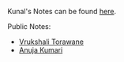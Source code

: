 Kunal's Notes can be found [here](https://github.com/kunal-kushwaha/DSA-Bootcamp-Java/tree/main/lectures).

Public Notes:
- [Vrukshali Torawane](https://github.com/Vrukshali-26/DSA)
- [Anuja Kumari](https://github.com/Anujakumari/DSA)
